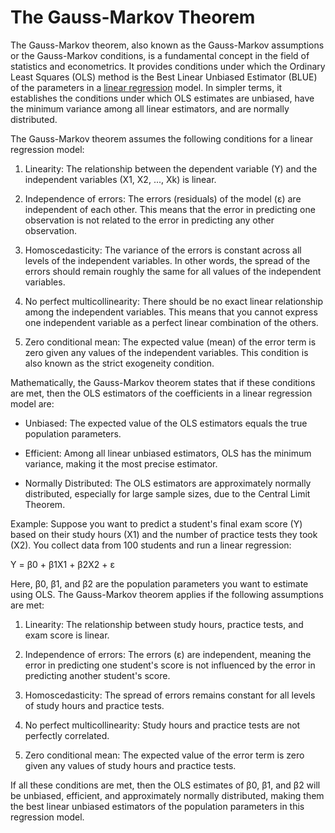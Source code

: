 # The Gauss-Markov Theorem

The Gauss-Markov theorem, also known as the Gauss-Markov assumptions or the Gauss-Markov conditions, is a fundamental concept in the field of statistics and econometrics. It provides conditions under which the Ordinary Least Squares (OLS) method is the Best Linear Unbiased Estimator (BLUE) of the parameters in a [linear regression](0.%20Understanding%20Deep%20Learning.md###Linear%20Regression) model. In simpler terms, it establishes the conditions under which OLS estimates are unbiased, have the minimum variance among all linear estimators, and are normally distributed.

The Gauss-Markov theorem assumes the following conditions for a linear regression model:

1. Linearity: The relationship between the dependent variable (Y) and the independent variables (X1, X2, ..., Xk) is linear.

2. Independence of errors: The errors (residuals) of the model (ε) are independent of each other. This means that the error in predicting one observation is not related to the error in predicting any other observation.

3. Homoscedasticity: The variance of the errors is constant across all levels of the independent variables. In other words, the spread of the errors should remain roughly the same for all values of the independent variables.

4. No perfect multicollinearity: There should be no exact linear relationship among the independent variables. This means that you cannot express one independent variable as a perfect linear combination of the others.

5. Zero conditional mean: The expected value (mean) of the error term is zero given any values of the independent variables. This condition is also known as the strict exogeneity condition.

Mathematically, the Gauss-Markov theorem states that if these conditions are met, then the OLS estimators of the coefficients in a linear regression model are:

- Unbiased: The expected value of the OLS estimators equals the true population parameters.

- Efficient: Among all linear unbiased estimators, OLS has the minimum variance, making it the most precise estimator.

- Normally Distributed: The OLS estimators are approximately normally distributed, especially for large sample sizes, due to the Central Limit Theorem.

Example:
Suppose you want to predict a student's final exam score (Y) based on their study hours (X1) and the number of practice tests they took (X2). You collect data from 100 students and run a linear regression:

Y = β0 + β1X1 + β2X2 + ε

Here, β0, β1, and β2 are the population parameters you want to estimate using OLS. The Gauss-Markov theorem applies if the following assumptions are met:

1. Linearity: The relationship between study hours, practice tests, and exam score is linear.

2. Independence of errors: The errors (ε) are independent, meaning the error in predicting one student's score is not influenced by the error in predicting another student's score.

3. Homoscedasticity: The spread of errors remains constant for all levels of study hours and practice tests.

4. No perfect multicollinearity: Study hours and practice tests are not perfectly correlated.

5. Zero conditional mean: The expected value of the error term is zero given any values of study hours and practice tests.

If all these conditions are met, then the OLS estimates of β0, β1, and β2 will be unbiased, efficient, and approximately normally distributed, making them the best linear unbiased estimators of the population parameters in this regression model.